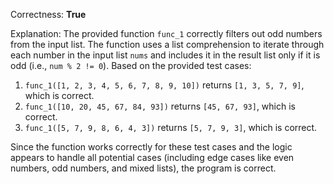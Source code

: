 Correctness: **True**

Explanation: The provided function `func_1` correctly filters out odd numbers from the input list. The function uses a list comprehension to iterate through each number in the input list `nums` and includes it in the result list only if it is odd (i.e., `num % 2 != 0`). Based on the provided test cases:

1. `func_1([1, 2, 3, 4, 5, 6, 7, 8, 9, 10])` returns `[1, 3, 5, 7, 9]`, which is correct.
2. `func_1([10, 20, 45, 67, 84, 93])` returns `[45, 67, 93]`, which is correct.
3. `func_1([5, 7, 9, 8, 6, 4, 3])` returns `[5, 7, 9, 3]`, which is correct.

Since the function works correctly for these test cases and the logic appears to handle all potential cases (including edge cases like even numbers, odd numbers, and mixed lists), the program is correct.